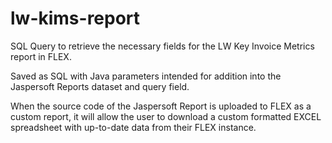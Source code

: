 # lw-kims-report

SQL Query to retrieve the necessary fields for the LW Key Invoice Metrics report in FLEX.

Saved as SQL with Java parameters intended for addition into the Jaspersoft Reports dataset and query field.

When the source code of the Jaspersoft Report is uploaded to FLEX as a custom report, it will allow the user to download a custom formatted EXCEL spreadsheet with up-to-date data from their FLEX instance.
